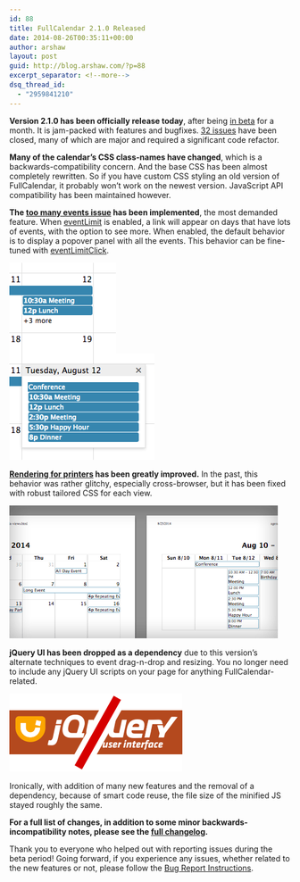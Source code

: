 ```yaml
---
id: 88
title: FullCalendar 2.1.0 Released
date: 2014-08-26T00:35:11+00:00
author: arshaw
layout: post
guid: http://blog.arshaw.com/?p=88
excerpt_separator: <!--more-->
dsq_thread_id:
  - "2959841210"
---
```

**Version 2.1.0 has been officially release today**, after being [in beta](http://blog.arshaw.com/1/post/2014/07/fullcalendar-210-beta.html) for a month. It is jam-packed with features and bugfixes. [32 issues](https://code.google.com/p/fullcalendar/issues/list?can=1&q=milestone%3Dskeleton) have been closed, many of which are major and required a significant code refactor.<!--more-->

**Many of the calendar&#8217;s CSS class-names have changed**, which is a backwards-compatibility concern. And the base CSS has been almost completely rewritten. So if you have custom CSS styling an old version of FullCalendar, it probably won&#8217;t work on the newest version. JavaScript API compatibility has been maintained however.

**The [too many events issue](https://code.google.com/p/fullcalendar/issues/detail?id=304) has been implemented**, the most demanded feature. When [eventLimit](http://arshaw.com/fullcalendar/docs/display/eventLimit/) is enabled, a link will appear on days that have lots of events, with the option to see more. When enabled, the default behavior is to display a popover panel with all the events. This behavior can be fine-tuned with [eventLimitClick](http://arshaw.com/fullcalendar/docs/display/eventLimitClick/).

<img class="alignnone wp-image-91 size-full" style="vertical-align: top;" src="/assets/images/blog/2014/08/more_before_open.gif" alt="more_before_open" width="191" height="163" />                 <img class="alignnone wp-image-92 size-full"  src="/assets/images/blog/2014/08/more_after_open.gif" alt="more_after_open" width="260" height="190" />

**[Rendering for printers](https://code.google.com/p/fullcalendar/issues/detail?id=35) has been greatly improved.** In the past, this behavior was rather glitchy, especially cross-browser, but it has been fixed with robust tailored CSS for each view.

[<img class="alignnone size-full wp-image-97" src="/assets/images/blog/2014/08/printing_example.gif" alt="printing_example" width="481" height="238" />](/assets/images/blog/2014/08/printing_example.gif)

**jQuery UI has been dropped as a dependency** due to this version&#8217;s alternate techniques to event drag-n-drop and resizing. You no longer need to include any jQuery UI scripts on your page for anything FullCalendar-related.

[<img class="alignnone size-full wp-image-101" src="/assets/images/blog/2014/08/no_jqui.gif" alt="no_jqui" width="310" height="140" />](/assets/images/blog/2014/08/no_jqui.gif)

Ironically, with addition of many new features and the removal of a dependency, because of smart code reuse, the file size of the minified JS stayed roughly the same.

**For a full list of changes, in addition to some minor backwards-incompatibility notes, please see the [full changelog](https://github.com/arshaw/fullcalendar/releases/tag/v2.1.0).**

Thank you to everyone who helped out with reporting issues during the beta period! Going forward, if you experience any issues, whether related to the new features or not, please follow the [Bug Report Instructions](http://arshaw.com/fullcalendar/wiki/Reporting-Bugs/).